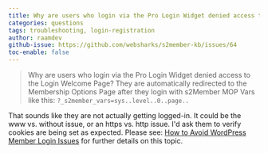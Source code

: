 ```yaml
---
title: Why are users who login via the Pro Login Widget denied access to the Login Welcome Page?
categories: questions
tags: troubleshooting, login-registration
author: raamdev
github-issue: https://github.com/websharks/s2member-kb/issues/64
toc-enable: false
---
```


> Why are users who login via the Pro Login Widget denied access to the Login Welcome Page? They are automatically redirected to the Membership Options Page after they login with s2Member MOP Vars like this: `?_s2member_vars=sys..level..0..page..`

That sounds like they are not actually getting logged-in. It could be the www vs. without issue, or an https vs. http issue. I'd ask them to verify cookies are being set as expected. Please see: [How to Avoid WordPress Member Login Issues](https://github.com/websharks/s2member-kb/issues/72) for further details on this topic.